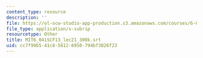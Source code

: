 ```yaml
---
content_type: resource
description: ''
file: https://ol-ocw-studio-app-production.s3.amazonaws.com/courses/6-041sc-probabilistic-systems-analysis-and-applied-probability-fall-2013/cc7f99b541c856128950794bf3026f23_MIT6_041SCF13_lec21_300k.vtt
file_type: application/x-subrip
resourcetype: Other
title: MIT6_041SCF13_lec21_300k.srt
uid: cc7f99b5-41c8-5612-8950-794bf3026f23
---
```

